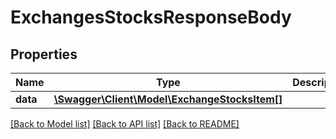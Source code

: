 # ExchangesStocksResponseBody

## Properties
Name | Type | Description | Notes
------------ | ------------- | ------------- | -------------
**data** | [**\Swagger\Client\Model\ExchangeStocksItem[]**](ExchangeStocksItem.md) |  | [optional] 

[[Back to Model list]](../../README.md#documentation-for-models) [[Back to API list]](../../README.md#documentation-for-api-endpoints) [[Back to README]](../../README.md)

